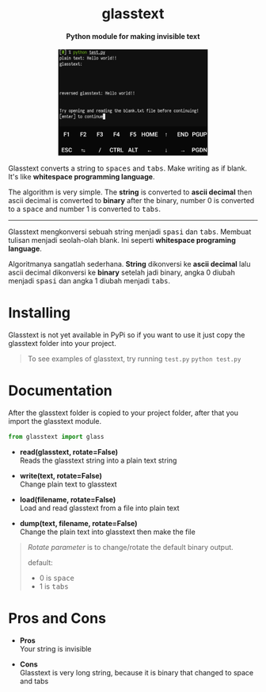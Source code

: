 <h1 align="center"> glasstext </h1> 
<h4 align="center"> 
Python module for making invisible text
</h4>
<div align="center"> <img alt="Screenshot" width="60%" src="screenshot.png"/> </div>


Glasstext converts a string to <kbd>spaces</kbd> and <kbd>tabs</kbd>. Make writing as if blank. It's like **whitespace programming language**.

The algorithm is very simple. The **string** is converted to **ascii decimal** then ascii decimal is converted to **binary** after the binary, number 0 is converted to a <kbd>space</kbd> and number 1 is converted to <kbd>tabs</kbd>.

----------------

Glasstext mengkonversi sebuah string menjadi <kbd>spasi</kbd> dan <kbd>tabs</kbd>. Membuat tulisan menjadi seolah-olah blank. Ini seperti **whitespace programing language**.

Algoritmanya sangatlah sederhana. **String** dikonversi ke **ascii decimal** lalu ascii decimal dikonversi ke **binary** setelah jadi binary, angka 0 diubah menjadi <kbd>spasi</kbd> dan angka 1 diubah menjadi <kbd>tabs</kbd>.

# Installing
Glasstext is not yet available in PyPi so if you want to use it just copy the glasstext folder into your project.

> To see examples of glasstext, try running `test.py`
> `python test.py`

# Documentation

After the glasstext folder is copied to your project folder, after that you import the glasstext module.
```python
from glasstext import glass
```

- **read(glasstext, rotate=False)**<br>
Reads the glasstext string into a plain text string

- **write(text, rotate=False)**<br>
Change plain text to glasstext

- **load(filename, rotate=False)**<br>
Load and read glasstext from a file into plain text

- **dump(text, filename, rotate=False)**<br>
Change the plain text into glasstext then make the file

> _Rotate parameter_ is to change/rotate the default binary output.
>
> default:
> - 0 is <kbd>space</kbd>
> - 1 is <kbd>tabs</kbd>


# Pros and Cons
- **Pros**<br>
Your string is invisible

- **Cons**<br>
Glasstext is very long string, because it is binary that changed to space and tabs